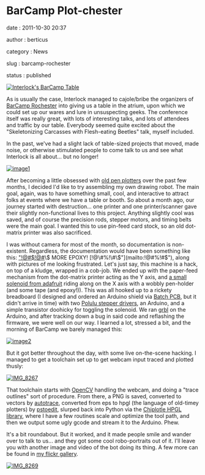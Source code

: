 BarCamp Plot-chester
====================

date
:   2011-10-30 20:37

author
:   berticus

category
:   News

slug
:   barcamp-rochester

status
:   published

[![Interlock's BarCamp
Table](http://interlockroc.wpengine.com/wp-content/uploads/2011/10/DSC_84671-1024x678.jpg)](http://interlockroc.wpengine.com/wp-content/uploads/2011/10/DSC_84671.jpg)

As is usually the case, Interlock managed to cajole/bribe the organizers
of [BarCamp Rochester](http://barcamproc.org/) into giving us a table in
the atrium, upon which we could set up our wares and lure in
unsuspecting geeks. The conference itself was really great, with lots of
interesting talks, and lots of attendees and traffic by our table.
Everybody seemed quite excited about the "Skeletonizing Carcasses with
Flesh-eating Beetles" talk, myself included.

In the past, we've had a slight lack of table-sized projects that moved,
made noise, or otherwise stimulated people to come talk to us and see
what Interlock is all about... but no longer!

[![image1](http://interlockroc.wpengine.com/wp-content/uploads/2011/10/DSC_84971-1024x678.jpg)](http://interlockroc.wpengine.com/wp-content/uploads/2011/10/DSC_84971.jpg)

After becoming a little obsessed with [old pen
plotters](http://interlockroc.org/2011/09/13/plottopotamus/) over the
past few months, I decided I'd like to try assembling my own drawing
robot. The main goal, again, was to have something small, cool, and
interactive to attract folks at events where we have a table or booth.
So about a month ago, our journey started with destruction... one
printer and one printer/scanner gave their slightly non-functional lives
to this project. Anything slightly cool was saved, and of course the
precision rods, stepper motors, and timing belts were the main goal. I
wanted this to use pin-feed card stock, so an old dot-matrix printer was
also sacrificed.

I was without camera for most of the month, so documentation is
non-existent. Regardless, the documentation would have been something
like this: ["!@\#\$!@\#](mailto:"!@#$!@#)\$ MORE EPOXY!
[!@\#%!\#\$"](mailto:!@#%!#$"), along with pictures of me looking
frustrated. Let's just say, this machine is a hack, on top of a kludge,
wrapped in a cob-job. We ended up with the paper-feed mechanism from the
dot-matrix printer acting as the Y axis, and [a small solenoid from
adafruit](https://www.adafruit.com/products/412) riding along on the X
axis with a wobbly pen-holder (and some tape (and epoxy!)). This was all
hooked up to a rickety breadboard (I designed and ordered an Arduino
shield via [Batch PCB](http://batchpcb.com), but it didn't arrive in
time) with two [Polulu stepper
drivers](http://www.pololu.com/catalog/product/1201), an Arduino, and a
simple transistor doohicky for toggling the solenoid. We ran
[grbl](https://github.com/simen/grbl) on the Arduino, and after tracking
down a bug in said code and reflashing the firmware, we were well on our
way. I learned a lot, stressed a bit, and the morning of BarCamp we
barely managed this:

[![image2](http://interlockroc.wpengine.com/wp-content/uploads/2011/10/DSC_8494-1024x678.jpg)](http://interlockroc.wpengine.com/wp-content/uploads/2011/10/DSC_8494.jpg)

But it got better throughout the day, with some live on-the-scene
hacking. I managed to get a toolchain set up to get webcam input traced
and plotted thusly:

[![IMG\_8267](http://farm7.static.flickr.com/6039/6294760604_cbcfdc264e_z.jpg)](http://www.flickr.com/photos/bert_m_b/6294760604/)

That toolchain starts with
[OpenCV](http://opencv.willowgarage.com/wiki/) handling the webcam, and
doing a "trace outlines" sort of procedure. From there, a PNG is saved,
converted to vectors by [autotrace](http://autotrace.sourceforge.net/),
converted from eps to hpgl (the language of old-timey plotters) by
[pstoedit](http://www.pstoedit.net/), slurped back into Python via the
[Chiplotle HPGL library](http://music.columbia.edu/cmc/chiplotle/),
where I have a few routines scale and optimize the tool path, and then
we output some ugly gcode and stream it to the Arduino. Phew.

It's a bit roundabout. But it worked, and it made people smile and
wander over to talk to us... and they got some cool robo-portraits out
of it. I'll leave you with another image and video of the bot doing its
thing. A few more can be found in [my flickr
gallery](http://www.flickr.com/photos/bert_m_b/sets/72157628015314436/detail/).

[![IMG\_8269](http://farm7.static.flickr.com/6100/6294232619_e42b143249_z.jpg)](http://www.flickr.com/photos/bert_m_b/6294232619/)

